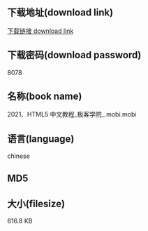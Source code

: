 ## 下载地址(download link)
[下载链接 download link](https://voluble-croquembouche-d321dc.netlify.app/?s=2021%E3%80%81HTML5+%E4%B8%AD%E6%96%87%E6%95%99%E7%A8%8B_%E6%9E%81%E5%AE%A2%E5%AD%A6%E9%99%A2_.mobi)

## 下载密码(download password)
8078

## 名称(book name)
2021、HTML5 中文教程_极客学院_.mobi.mobi

## 语言(language)
chinese

## MD5


## 大小(filesize)
616.8 KB
